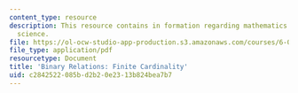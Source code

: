 ```yaml
---
content_type: resource
description: This resource contains in formation regarding mathematics for computer
  science.
file: https://ol-ocw-studio-app-production.s3.amazonaws.com/courses/6-042j-mathematics-for-computer-science-spring-2015/c2842522085bd2b20e2313b824bea7b7_MIT6_042JS16_FiniteCardi.pdf
file_type: application/pdf
resourcetype: Document
title: 'Binary Relations: Finite Cardinality'
uid: c2842522-085b-d2b2-0e23-13b824bea7b7
---
```

